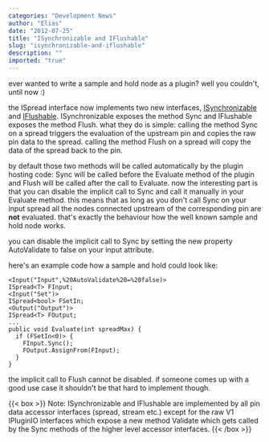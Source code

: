 ```yaml
---
categories: "Development News"
author: "Elias"
date: "2012-07-25"
title: "ISynchronizable and IFlushable"
slug: "isynchronizable-and-iflushable"
description: ""
imported: "true"
---
```



ever wanted to write a sample and hold node as a plugin? well you couldn't, until now :)
<!--break-->
the ISpread interface now implements two new interfaces, [ISynchronizable](https://vvvv.org/pluginspecs/T_VVVV_Utils_Streams_ISynchronizable.htm) and [IFlushable](https://vvvv.org/pluginspecs/T_VVVV_Utils_Streams_IFlushable.htm). 
ISynchronizable exposes the method Sync and IFlushable exposes the method Flush. what they do is simple: 
calling the method Sync on a spread triggers the evaluation of the upstream pin and copies the raw pin data to the spread.
calling the method Flush on a spread will copy the data of the spread back to the pin.

by default those two methods will be called automatically by the plugin hosting code: Sync will be called before the Evaluate method of the plugin and Flush will be called after the call to Evaluate.
now the interesting part is that you can disable the implicit call to Sync and call it manually in your Evaluate method. this means that as long as you don't call Sync on your input spread all the nodes connected upstream of the corresponding pin are **not** evaluated. that's exactly the behaviour how the well known sample and hold node works.

you can disable the implicit call to Sync by setting the new property AutoValidate to false on your input attribute.

here's an example code how a sample and hold could look like:
```
<Input("Input",%20AutoValidate%20=%20false)>
ISpread<T> FInput;
<Input("Set")>
ISpread<bool> FSetIn;
<Output("Output")>
ISpread<T> FOutput;
...
public void Evaluate(int spreadMax) {
  if (FSetIn<0)> {
    FInput.Sync();
    FOutput.AssignFrom(FInput);
  }
}
```

the implicit call to Flush cannot be disabled. if someone comes up with a good use case it shouldn't be that hard to implement though.

{{< box >}}
Note:
ISynchronizable and IFlushable are implemented by all pin data accessor interfaces (spread, stream etc.) except for the raw V1 IPluginIO interfaces which expose a new method Validate which gets called by the Sync methods of the higher level accessor interfaces.
{{< /box >}}